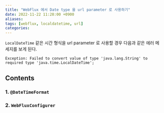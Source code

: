 ```yaml
---
title: "WebFlux 에서 Date type 을 url parameter 로 사용하기"
date: 2022-11-22 11:28:00 +0900
aliases: 
tags: [webflux, localdatetime, url]
categories: 
---
```


`LocalDateTime` 같은 시간 형식을 url parameter 로 사용할 경우 다음과 같은 에러 메세지를 보게 된다.

```console
Exception: Failed to convert value of type 'java.lang.String' to required type 'java.time.LocalDateTime';
```

## Contents

### 1. `@DateTimeFormat`

### 2. `WebFluxConfigurer`
